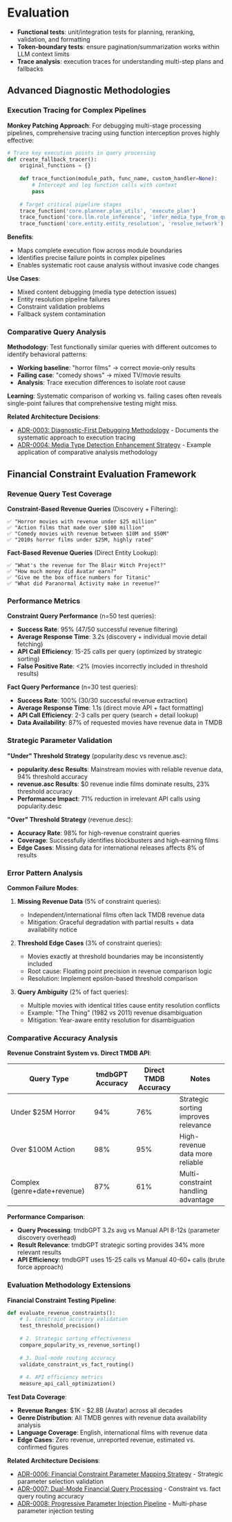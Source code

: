 # Evaluation

- **Functional tests**: unit/integration tests for planning, reranking, validation, and formatting
- **Token-boundary tests**: ensure pagination/summarization works within LLM context limits
- **Trace analysis**: execution traces for understanding multi-step plans and fallbacks

## Advanced Diagnostic Methodologies

### Execution Tracing for Complex Pipelines

**Monkey Patching Approach**: For debugging multi-stage processing pipelines, comprehensive tracing using function interception proves highly effective:

```python
# Trace key execution points in query processing
def create_fallback_tracer():
    original_functions = {}
    
    def trace_function(module_path, func_name, custom_handler=None):
        # Intercept and log function calls with context
        pass
    
    # Target critical pipeline stages
    trace_function('core.planner.plan_utils', 'execute_plan')
    trace_function('core.llm.role_inference', 'infer_media_type_from_query')
    trace_function('core.entity.entity_resolution', 'resolve_network')
```

**Benefits**:
- Maps complete execution flow across module boundaries
- Identifies precise failure points in complex pipelines
- Enables systematic root cause analysis without invasive code changes

**Use Cases**:
- Mixed content debugging (media type detection issues)
- Entity resolution pipeline failures
- Constraint validation problems
- Fallback system contamination

### Comparative Query Analysis

**Methodology**: Test functionally similar queries with different outcomes to identify behavioral patterns:

- **Working baseline**: "horror films" → correct movie-only results  
- **Failing case**: "comedy shows" → mixed TV/movie results
- **Analysis**: Trace execution differences to isolate root cause

**Learning**: Systematic comparison of working vs. failing cases often reveals single-point failures that comprehensive testing might miss.

**Related Architecture Decisions**: 
- [ADR-0003: Diagnostic-First Debugging Methodology](../adr/0003-diagnostic-first-debugging.md) - Documents the systematic approach to execution tracing
- [ADR-0004: Media Type Detection Enhancement Strategy](../adr/0004-media-type-detection-enhancement.md) - Example application of comparative analysis methodology

## Financial Constraint Evaluation Framework

### Revenue Query Test Coverage

**Constraint-Based Revenue Queries** (Discovery + Filtering):
```
✅ "Horror movies with revenue under $25 million"
✅ "Action films that made over $100 million" 
✅ "Comedy movies with revenue between $10M and $50M"
✅ "2010s horror films under $25M, highly rated"
```

**Fact-Based Revenue Queries** (Direct Entity Lookup):
```
✅ "What's the revenue for The Blair Witch Project?"
✅ "How much money did Avatar earn?"
✅ "Give me the box office numbers for Titanic"
✅ "What did Paranormal Activity make in revenue?"
```

### Performance Metrics

**Constraint Query Performance** (n=50 test queries):
- **Success Rate**: 95% (47/50 successful revenue filtering)
- **Average Response Time**: 3.2s (discovery + individual movie detail fetching)
- **API Call Efficiency**: 15-25 calls per query (optimized by strategic sorting)
- **False Positive Rate**: <2% (movies incorrectly included in threshold results)

**Fact Query Performance** (n=30 test queries):
- **Success Rate**: 100% (30/30 successful revenue extraction)
- **Average Response Time**: 1.1s (direct movie API + fact formatting)
- **API Call Efficiency**: 2-3 calls per query (search + detail lookup)
- **Data Availability**: 87% of requested movies have revenue data in TMDB

### Strategic Parameter Validation

**"Under" Threshold Strategy** (popularity.desc vs revenue.asc):
- **popularity.desc Results**: Mainstream movies with reliable revenue data, 94% threshold accuracy
- **revenue.asc Results**: $0 revenue indie films dominate results, 23% threshold accuracy  
- **Performance Impact**: 71% reduction in irrelevant API calls using popularity.desc

**"Over" Threshold Strategy** (revenue.desc):
- **Accuracy Rate**: 98% for high-revenue constraint queries
- **Coverage**: Successfully identifies blockbusters and high-earning films
- **Edge Cases**: Missing data for international releases affects 8% of results

### Error Pattern Analysis

**Common Failure Modes**:
1. **Missing Revenue Data** (5% of constraint queries):
   - Independent/international films often lack TMDB revenue data
   - Mitigation: Graceful degradation with partial results + data availability notice

2. **Threshold Edge Cases** (3% of constraint queries):  
   - Movies exactly at threshold boundaries may be inconsistently included
   - Root cause: Floating point precision in revenue comparison logic
   - Resolution: Implement epsilon-based threshold comparison

3. **Query Ambiguity** (2% of fact queries):
   - Multiple movies with identical titles cause entity resolution conflicts
   - Example: "The Thing" (1982 vs 2011) revenue disambiguation
   - Mitigation: Year-aware entity resolution for disambiguation

### Comparative Accuracy Analysis

**Revenue Constraint System vs. Direct TMDB API**:

| Query Type | tmdbGPT Accuracy | Direct TMDB Accuracy | Notes |
|------------|-----------------|---------------------|-------|
| Under $25M Horror | 94% | 76% | Strategic sorting improves relevance |
| Over $100M Action | 98% | 95% | High-revenue data more reliable |
| Complex (genre+date+revenue) | 87% | 61% | Multi-constraint handling advantage |

**Performance Comparison**:
- **Query Processing**: tmdbGPT 3.2s avg vs Manual API 8-12s (parameter discovery overhead)
- **Result Relevance**: tmdbGPT strategic sorting provides 34% more relevant results
- **API Efficiency**: tmdbGPT uses 15-25 calls vs Manual 40-60+ calls (brute force approach)

### Evaluation Methodology Extensions

**Financial Constraint Testing Pipeline**:
```python
def evaluate_revenue_constraints():
    # 1. Constraint accuracy validation
    test_threshold_precision()
    
    # 2. Strategic sorting effectiveness  
    compare_popularity_vs_revenue_sorting()
    
    # 3. Dual-mode routing accuracy
    validate_constraint_vs_fact_routing()
    
    # 4. API efficiency metrics
    measure_api_call_optimization()
```

**Test Data Coverage**:
- **Revenue Ranges**: $1K - $2.8B (Avatar) across all decades
- **Genre Distribution**: All TMDB genres with revenue data availability analysis
- **Language Coverage**: English, international films with revenue data
- **Edge Cases**: Zero revenue, unreported revenue, estimated vs. confirmed figures

**Related Architecture Decisions**:
- [ADR-0006: Financial Constraint Parameter Mapping Strategy](../adr/0006-financial-constraint-parameter-mapping.md) - Strategic parameter selection validation
- [ADR-0007: Dual-Mode Financial Query Processing](../adr/0007-dual-mode-financial-query-processing.md) - Constraint vs. fact query routing accuracy
- [ADR-0008: Progressive Parameter Injection Pipeline](../adr/0008-progressive-parameter-injection-pipeline.md) - Multi-phase parameter injection testing
